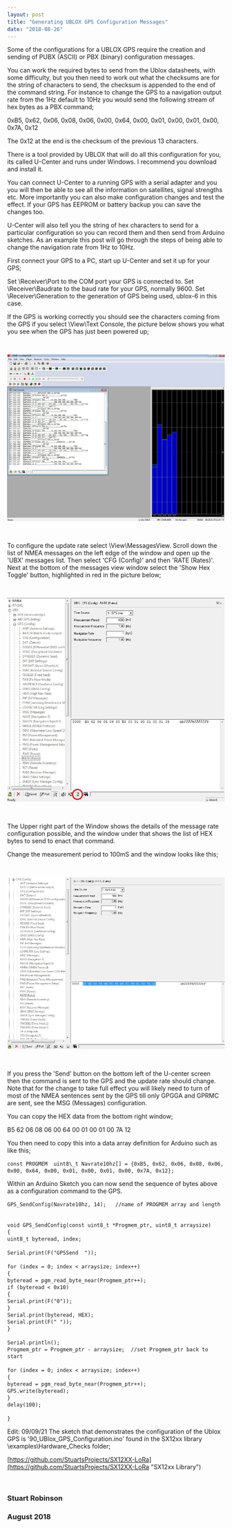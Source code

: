 ```yaml
---
layout: post
title: "Generating UBLOX GPS Configuration Messages"
date: "2018-08-26"
---
```


Some of the configurations for a UBLOX GPS require the creation and sending of PUBX (ASCII) or PBX (binary) configuration messages. 

You can work the required bytes to send from the Ublox datasheets, with some difficulty, but you then need to work out what the checksums are for the string of characters to send, the checksum is appended to the end of the command string.  For instance to change the GPS to a navigation output rate from the 1Hz default to 10Hz  you would send the following stream of hex bytes as a PBX command;

0xB5, 0x62, 0x06, 0x08, 0x06, 0x00, 0x64, 0x00, 0x01, 0x00, 0x01, 0x00, 0x7A, 0x12

The 0x12 at the end is the checksum of the previous 13 characters. 

There is a tool provided by UBLOX that will do all this configuration for you, its called U-Center and runs under Windows. I recommend you download and install it.

You can connect U-Center to a running GPS with a serial adapter and you you will then be able to see all the information on satellites, signal strengths etc. More importantly you can also make configuration changes and test the effect. If your GPS has EEPROM or battery backup you can save the changes too. 

U-Center will also tell you the string of hex characters to send for a particular configuration so you can record them and then send from Arduino sketches. As an example this post will go through the steps of being able to change the navigation rate from 1Hz to 10Hz.

First connect your GPS to a PC, start up U-Center and set it up for your GPS;

Set \Receiver\Port to the COM port your GPS is connected to.
Set \Receiver\Baudrate to the baud rate for your GPS, normally 9600.
Set \Receiver\Generation to the generation of GPS being used, ublox-6 in this case. 

If the GPS is working correctly you should see the characters coming from the GPS if you select \View\Text Console, the picture below shows you what you see when the GPS has just been powered up;

<br>

![](/images/ucenter1.jpg)

<br>

To configure the update rate select \View\MessagesView. Scroll down the list of NMEA messages on the left edge of the window and open up the 'UBX' messages list. Then select 'CFG (Config)' and then 'RATE (Rates)'. Next at the bottom of the messages view window select the 'Show Hex Toggle' button, highlighted in red in the picture below;

<br>

![](/images/ucenter2.jpg)

<br>

The Upper right part of the Window shows the details of the message rate configuration possible, and the window under that shows the list of HEX bytes to send to enact that command. 

Change the measurement period to 100mS and the window looks like this;

<br>

![](/images/ucenter3.jpg)

<br>

If you press the 'Send' button on the bottom left of the U-center screen then the command is sent to the GPS and the update rate should change. Note that for the change to take full effect you will likely need to turn of most of the NMEA sentences sent by the GPS till only GPGGA and GPRMC are sent, see the MSG (Messages) configuration.

You can copy the HEX data from the bottom right window;

B5 62 06 08 06 00 64 00 01 00 01 00 7A 12

You then need to copy this into a data array definition for Arduino such as like this;

	const PROGMEM  uint8\_t Navrate10hz[] = {0xB5, 0x62, 0x06, 0x08, 0x06, 0x00, 0x64, 0x00, 0x01, 0x00, 0x01, 0x00, 0x7A, 0x12};

Within an Arduino Sketch you can now send the sequence of bytes above as a configuration command to the GPS. 


	GPS_SendConfig(Navrate10hz, 14);   //name of PROGMEM array and length


	void GPS_SendConfig(const uint8_t *Progmem_ptr, uint8_t arraysize)
	{
	uint8_t byteread, index;
	
	Serial.print(F("GPSSend  "));

	for (index = 0; index < arraysize; index++)
  	{
	byteread = pgm_read_byte_near(Progmem_ptr++);
	if (byteread < 0x10)
	{
	Serial.print(F("0"));
	}
	Serial.print(byteread, HEX);
	Serial.print(F(" "));
  	}

	Serial.println();
	Progmem_ptr = Progmem_ptr - arraysize;  //set Progmem_ptr back to start

	for (index = 0; index < arraysize; index++)
  	{
	byteread = pgm_read_byte_near(Progmem_ptr++);
	GPS.write(byteread);
	}
	delay(100);

	}


Edit: 09/09/21 
The sketch that demonstrates the configuration of the Ublox GPS is '90\_UBlox\_GPS\_Configuration.ino' found in the SX12xx library \examples\Hardware_Checks folder;

[https://github.com/StuartsProjects/SX12XX-LoRa](https://github.com/StuartsProjects/SX12XX-LoRa "SX12xx Library")

<br>


### Stuart Robinson
### August 2018